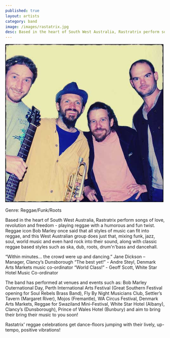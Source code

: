 ```yaml
---
published: true
layout: artists
category: band
image: /images/rastatrix.jpg
desc: Based in the heart of South West Australia, Rastratrix perform songs of love, revolution and freedom
---
```


![rastatrix.jpg](/images/rastatrix.jpg)

Genre: Reggae/Funk/Roots

Based in the heart of South West Australia, Rastratrix perform songs of love, revolution and freedom - playing reggae with a humorous and fun twist. 
Reggae icon Bob Marley once said that all styles of music can fit into reggae, and this West Australian group does just that, mixing funk, jazz, soul, world music and even hard rock into their sound, along with classic reggae based styles such as ska, dub, roots, drum'n'bass and dancehall.

“Within minutes… the crowd were up and dancing.” Jane Dickson – Manager, Clancy’s Dunsborough
“The best yet!” - Andre Steyl, Denmark Arts Markets music co-ordinator
“World Class!” - Geoff Scott, White Star Hotel Music Co-ordinator

The band has performed at venues and events such as: Bob Marley Outernational Day, Perth International Arts Festival (Great Southern Festival opening for Soul Rebels Brass Band), Fly By Night Musicians Club, Settler’s Tavern (Margaret River), Mojos (Fremantle), WA Circus Festival, Denmark Arts Markets, Reggae for Swaziland Mini-Festival, White Star Hotel (Albany), Clancy’s (Dunsborough), Prince of Wales Hotel (Bunbury) and aim to bring their bring their music to you soon!

Rastatrix' reggae celebrations get dance-floors jumping with their lively, up-tempo, positive vibrations!